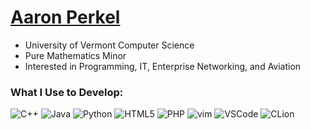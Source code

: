 # [Aaron Perkel](https://aperkel.w3.uvm.edu)
- University of Vermont Computer Science
- Pure Mathematics Minor
- Interested in Programming, IT, Enterprise Networking, and Aviation


<h3>What I Use to Develop:</h3>
<p>
<img alt="C++"
src="https://img.shields.io/badge/c++-%2300599C.svg?style=for-the-badge&logo=c%2B%2B&logoColor=white" />
<img alt="Java"
src="https://img.shields.io/badge/java-%23ED8B00.svg?style=for-the-badge&logo=openjdk&logoColor=white" />
<img alt="Python"
src="https://img.shields.io/badge/python-3670A0?style=for-the-badge&logo=python&logoColor=ffdd54" />
<img alt="HTML5"
src="https://img.shields.io/badge/HTML5-E34F26?style=for-the-badge&logo=html5&logoColor=white"/>
<img alt="PHP"
src="https://img.shields.io/badge/PHP-777BB4?style=for-the-badge&logo=php&logoColor=white"/>
<img alt="vim"
src="https://img.shields.io/badge/VIM-%2311AB00.svg?&style=for-the-badge&logo=vim&logoColor=white"/>
<img alt="VSCode"
src="https://img.shields.io/badge/VSCode-0078D4?style=for-the-badge&logo=visual%20studio%20code&logoColor=white"/>
<img alt="CLion"
src="https://img.shields.io/badge/CLion-000000?style=for-the-badge&logo=clion&logoColor=white"/>

</p>
